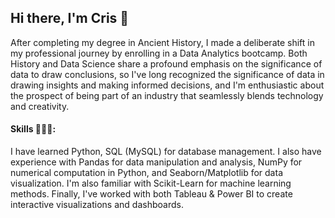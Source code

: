 ## Hi there, I'm Cris 👋

After completing my degree in Ancient History, I made a deliberate shift in my professional journey by enrolling in a Data Analytics bootcamp. Both History and Data Science share a profound emphasis on the significance of data to draw conclusions, so I've long recognized the significance of data in drawing insights and making informed decisions, and I'm enthusiastic about the prospect of being part of an industry that seamlessly blends technology and creativity. 

#### Skills 👩🏻‍💻:

I have learned Python, SQL (MySQL) for database management. I also have experience with Pandas for data manipulation and analysis, NumPy for numerical computation in Python, and Seaborn/Matplotlib for data visualization. I'm also familiar with Scikit-Learn for machine learning methods. Finally, I've worked with both Tableau & Power BI to create interactive visualizations and dashboards.



 

